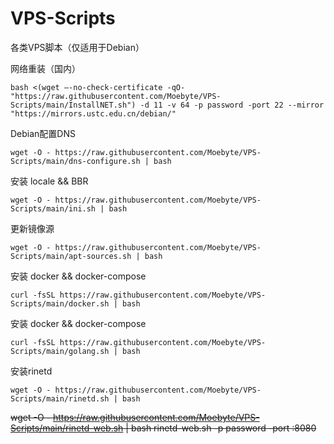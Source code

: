 # VPS-Scripts
 各类VPS脚本（仅适用于Debian）

网络重装（国内）
```
bash <(wget –-no-check-certificate -qO- "https://raw.githubusercontent.com/Moebyte/VPS-Scripts/main/InstallNET.sh") -d 11 -v 64 -p password -port 22 --mirror "https://mirrors.ustc.edu.cn/debian/"
```
Debian配置DNS
```
wget -O - https://raw.githubusercontent.com/Moebyte/VPS-Scripts/main/dns-configure.sh | bash
```
安装 locale && BBR
```
wget -O - https://raw.githubusercontent.com/Moebyte/VPS-Scripts/main/ini.sh | bash
```
更新镜像源
```
wget -O - https://raw.githubusercontent.com/Moebyte/VPS-Scripts/main/apt-sources.sh | bash
```

安装 docker && docker-compose
```
curl -fsSL https://raw.githubusercontent.com/Moebyte/VPS-Scripts/main/docker.sh | bash
```
安装 docker && docker-compose
```
curl -fsSL https://raw.githubusercontent.com/Moebyte/VPS-Scripts/main/golang.sh | bash
```

安装rinetd
```
wget -O - https://raw.githubusercontent.com/Moebyte/VPS-Scripts/main/rinetd.sh | bash
```
~~wget -O - https://raw.githubusercontent.com/Moebyte/VPS-Scripts/main/rinetd-web.sh | bash rinetd-web.sh -p password -port :8080~~


